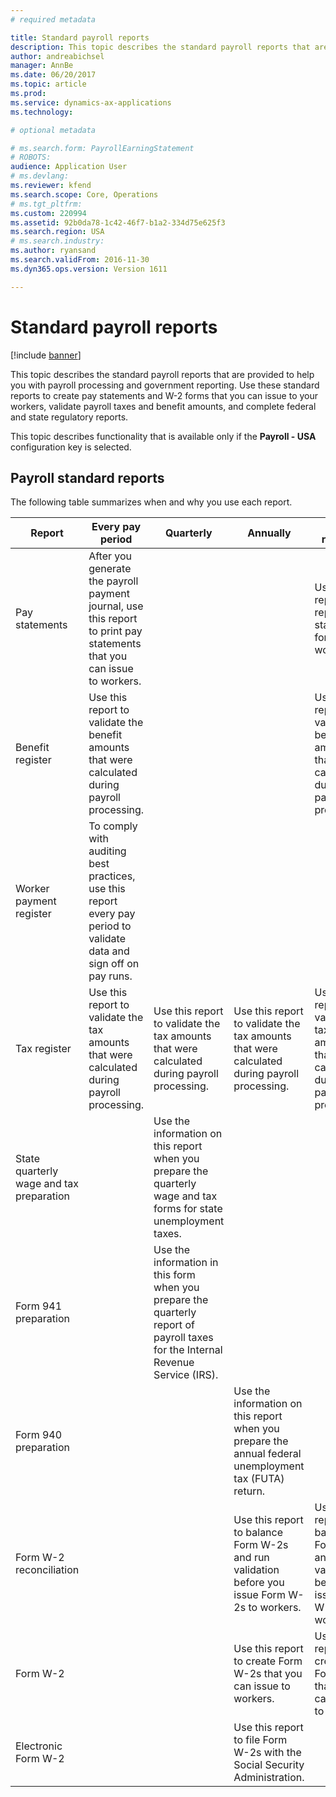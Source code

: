 ```yaml
---
# required metadata

title: Standard payroll reports
description: This topic describes the standard payroll reports that are provided to help you with payroll processing and government reporting. 
author: andreabichsel
manager: AnnBe
ms.date: 06/20/2017
ms.topic: article
ms.prod: 
ms.service: dynamics-ax-applications
ms.technology: 

# optional metadata

# ms.search.form: PayrollEarningStatement
# ROBOTS: 
audience: Application User
# ms.devlang: 
ms.reviewer: kfend
ms.search.scope: Core, Operations
# ms.tgt_pltfrm: 
ms.custom: 220994
ms.assetid: 92b0da78-1c42-46f7-b1a2-334d75e625f3
ms.search.region: USA
# ms.search.industry: 
ms.author: ryansand
ms.search.validFrom: 2016-11-30
ms.dyn365.ops.version: Version 1611

---
```


# Standard payroll reports

[!include [banner](../../includes/banner.md)]

This topic describes the standard payroll reports that are provided to help you with payroll processing and government reporting. Use these standard reports to create pay statements and W-2 forms that you can issue to your workers, validate payroll taxes and benefit amounts, and complete federal and state regulatory reports.

This topic describes functionality that is available only if the **Payroll - USA** configuration key is selected.

## Payroll standard reports

The following table summarizes when and why you use each report.

| Report                                   | Every pay period | Quarterly | Annually | As required |
|------------------------------------------|------------------|-----------|----------|-------------|
| Pay statements                           | After you generate the payroll payment journal, use this report to print pay statements that you can issue to workers. | | | Use this report to reprint pay statements for workers. |
| Benefit register                         | Use this report to validate the benefit amounts that were calculated during payroll processing. | | | Use this report to validate the benefit amounts that were calculated during payroll processing. |
| Worker payment register                  | To comply with auditing best practices, use this report every pay period to validate data and sign off on pay runs. | | | |
| Tax register                             | Use this report to validate the tax amounts that were calculated during payroll processing. | Use this report to validate the tax amounts that were calculated during payroll processing. | Use this report to validate the tax amounts that were calculated during payroll processing. | Use this report to validate the tax amounts that were calculated during payroll processing. |
| State quarterly wage and tax preparation | | Use the information on this report when you prepare the quarterly wage and tax forms for state unemployment taxes. | | |
| Form 941 preparation                     | | Use the information in this form when you prepare the quarterly report of payroll taxes for the Internal Revenue Service (IRS). | | |
| Form 940 preparation                     | | | Use the information on this report when you prepare the annual federal unemployment tax (FUTA) return. | |
| Form W-2 reconciliation                  | | | Use this report to balance Form W-2s and run validation before you issue Form W-2s to workers. | Use this report to balance Form W-2s and run validation before you issue Form W-2s to workers. |
| Form W-2                                 | | | Use this report to create Form W-2s that you can issue to workers. | Use this report to create Form W-2s that you can issue to workers. |
| Electronic Form W-2                      | | | Use this report to file Form W-2s with the Social Security Administration. | |
